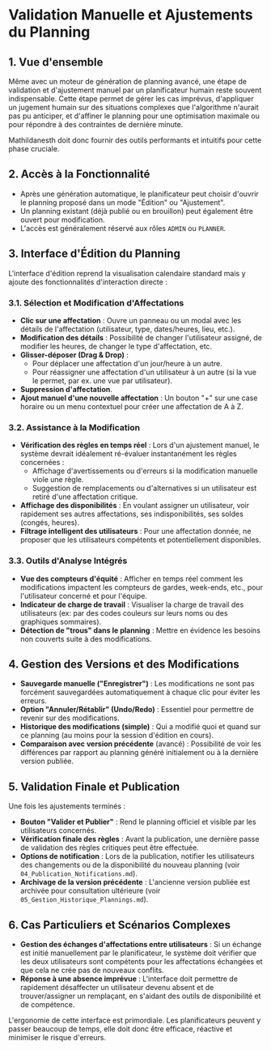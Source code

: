 # Validation Manuelle et Ajustements du Planning

## 1. Vue d'ensemble

Même avec un moteur de génération de planning avancé, une étape de validation et d'ajustement manuel par un planificateur humain reste souvent indispensable. Cette étape permet de gérer les cas imprévus, d'appliquer un jugement humain sur des situations complexes que l'algorithme n'aurait pas pu anticiper, et d'affiner le planning pour une optimisation maximale ou pour répondre à des contraintes de dernière minute.

Mathildanesth doit donc fournir des outils performants et intuitifs pour cette phase cruciale.

## 2. Accès à la Fonctionnalité

- Après une génération automatique, le planificateur peut choisir d'ouvrir le planning proposé dans un mode "Édition" ou "Ajustement".
- Un planning existant (déjà publié ou en brouillon) peut également être ouvert pour modification.
- L'accès est généralement réservé aux rôles `ADMIN` ou `PLANNER`.

## 3. Interface d'Édition du Planning

L'interface d'édition reprend la visualisation calendaire standard mais y ajoute des fonctionnalités d'interaction directe :

### 3.1. Sélection et Modification d'Affectations
- **Clic sur une affectation** : Ouvre un panneau ou un modal avec les détails de l'affectation (utilisateur, type, dates/heures, lieu, etc.).
- **Modification des détails** : Possibilité de changer l'utilisateur assigné, de modifier les heures, de changer le type d'affectation, etc.
- **Glisser-déposer (Drag & Drop)** : 
    - Pour déplacer une affectation d'un jour/heure à un autre.
    - Pour réassigner une affectation d'un utilisateur à un autre (si la vue le permet, par ex. une vue par utilisateur).
- **Suppression d'affectation**.
- **Ajout manuel d'une nouvelle affectation** : Un bouton "+" sur une case horaire ou un menu contextuel pour créer une affectation de A à Z.

### 3.2. Assistance à la Modification
- **Vérification des règles en temps réel** : Lors d'un ajustement manuel, le système devrait idéalement ré-évaluer instantanément les règles concernées :
    - Affichage d'avertissements ou d'erreurs si la modification manuelle viole une règle.
    - Suggestion de remplacements ou d'alternatives si un utilisateur est retiré d'une affectation critique.
- **Affichage des disponibilités** : En voulant assigner un utilisateur, voir rapidement ses autres affectations, ses indisponibilités, ses soldes (congés, heures).
- **Filtrage intelligent des utilisateurs** : Pour une affectation donnée, ne proposer que les utilisateurs compétents et potentiellement disponibles.

### 3.3. Outils d'Analyse Intégrés
- **Vue des compteurs d'équité** : Afficher en temps réel comment les modifications impactent les compteurs de gardes, week-ends, etc., pour l'utilisateur concerné et pour l'équipe.
- **Indicateur de charge de travail** : Visualiser la charge de travail des utilisateurs (ex: par des codes couleurs sur leurs noms ou des graphiques sommaires).
- **Détection de "trous" dans le planning** : Mettre en évidence les besoins non couverts suite à des modifications.

## 4. Gestion des Versions et des Modifications

- **Sauvegarde manuelle ("Enregistrer")** : Les modifications ne sont pas forcément sauvegardées automatiquement à chaque clic pour éviter les erreurs.
- **Option "Annuler/Rétablir" (Undo/Redo)** : Essentiel pour permettre de revenir sur des modifications.
- **Historique des modifications (simple)** : Qui a modifié quoi et quand sur ce planning (au moins pour la session d'édition en cours).
- **Comparaison avec version précédente** (avancé) : Possibilité de voir les différences par rapport au planning généré initialement ou à la dernière version publiée.

## 5. Validation Finale et Publication

Une fois les ajustements terminés :

- **Bouton "Valider et Publier"** : Rend le planning officiel et visible par les utilisateurs concernés.
- **Vérification finale des règles** : Avant la publication, une dernière passe de validation des règles critiques peut être effectuée.
- **Options de notification** : Lors de la publication, notifier les utilisateurs des changements ou de la disponibilité du nouveau planning (voir `04_Publication_Notifications.md`).
- **Archivage de la version précédente** : L'ancienne version publiée est archivée pour consultation ultérieure (voir `05_Gestion_Historique_Plannings.md`).

## 6. Cas Particuliers et Scénarios Complexes

- **Gestion des échanges d'affectations entre utilisateurs** : Si un échange est initié manuellement par le planificateur, le système doit vérifier que les deux utilisateurs sont compétents pour les affectations échangées et que cela ne crée pas de nouveaux conflits.
- **Réponse à une absence imprévue** : L'interface doit permettre de rapidement désaffecter un utilisateur devenu absent et de trouver/assigner un remplaçant, en s'aidant des outils de disponibilité et de compétence.

L'ergonomie de cette interface est primordiale. Les planificateurs peuvent y passer beaucoup de temps, elle doit donc être efficace, réactive et minimiser le risque d'erreurs. 